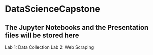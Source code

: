 # DataScienceCapstone

## The Jupyter Notebooks and the Presentation files will be stored here

Lab 1: Data Collection
Lab 2: Web Scraping
